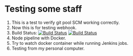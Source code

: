 # Testing some staff

1. This is a test to verify git pool SCM working correctly.
2. Now this is for testing webhook.
3. Build Status: [![Build Status](http://104.199.77.116:8080/buildStatus/icon?job=instavote-jobs%2Finstavote-build)](http://104.199.77.116:8080/job/instavote-jobs/job/instavote-build/) [![Build Status](http://104.199.77.116:8080/buildStatus/icon?job=instavote-jobs%2Finstavote-test&subject=UnitTests)](http://104.199.77.116:8080/job/instavote-jobs/job/instavote-test/)
4. Node pipeline with Docker.
5. Try to watch docker container while running Jenkins jobs.
6. Testing from my personal computer.

